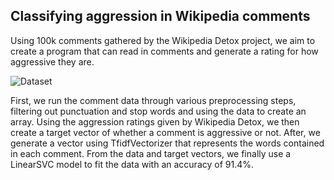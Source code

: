 ## Classifying aggression in Wikipedia comments

Using 100k comments gathered by the Wikipedia Detox project, we aim to create a program that can read in comments and generate a rating for how aggressive they are.

![_Dataset_](https://github.com/pguntunur/ml-2019-project/blob/master/photos/pic-dataset.png)

First, we run the comment data through various preprocessing steps, filtering out punctuation and stop words and using the data to create an array. Using the aggression ratings given by Wikipedia Detox, we then create a target vector of whether a comment is aggressive or not. After, we generate a vector using TfidfVectorizer that represents the words contained in each comment. From the data and target vectors, we finally use a LinearSVC model to fit the data with an accuracy of 91.4%.


<!---
You can use the [editor on GitHub](https://github.com/pguntunur/ml-2019-project/edit/master/README.md) to maintain and preview the content for your website in Markdown files.

Whenever you commit to this repository, GitHub Pages will run [Jekyll](https://jekyllrb.com/) to rebuild the pages in your site, from the content in your Markdown files.

### Markdown

Markdown is a lightweight and easy-to-use syntax for styling your writing. It includes conventions for

```markdown
Syntax highlighted code block

# Header 1
## Header 2
### Header 3

- Bulleted
- List

1. Numbered
2. List

**Bold** and _Italic_ and `Code` text

[Link](url) and ![Image](src)
```

For more details see [GitHub Flavored Markdown](https://guides.github.com/features/mastering-markdown/).

### Jekyll Themes

Your Pages site will use the layout and styles from the Jekyll theme you have selected in your [repository settings](https://github.com/pguntunur/ml-2019-project/settings). The name of this theme is saved in the Jekyll `_config.yml` configuration file.

### Support or Contact

Having trouble with Pages? Check out our [documentation](https://help.github.com/categories/github-pages-basics/) or [contact support](https://github.com/contact) and we’ll help you sort it out.

-->
